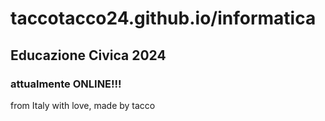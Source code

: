 # taccotacco24.github.io/informatica
## Educazione Civica 2024
### attualmente ONLINE!!!
from Italy with love, made by tacco
